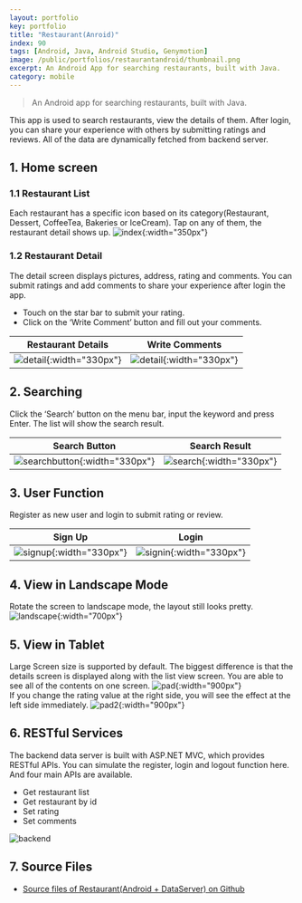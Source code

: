 ```yaml
---
layout: portfolio
key: portfolio
title: "Restaurant(Anroid)"
index: 90
tags: [Android, Java, Android Studio, Genymotion]
image: /public/portfolios/restaurantandroid/thumbnail.png
excerpt: An Android App for searching restaurants, built with Java.
category: mobile
---
```


> An Android app for searching restaurants, built with Java.

This app is used to search restaurants, view the details of them. After login, you can share your experience with others by submitting ratings and reviews. All of the data are dynamically fetched from backend server.

## 1. Home screen
### 1.1 Restaurant List  
Each restaurant has a specific icon based on its category(Restaurant, Dessert, CoffeeTea, Bakeries or IceCream). Tap on any of them, the restaurant detail shows up.
![index](/public/portfolios/restaurantandroid/index.png){:width="350px"}  

### 1.2 Restaurant Detail
The detail screen displays pictures, address, rating and comments. You can submit ratings and add comments to share your experience after login the app.
* Touch on the star bar to submit your rating.  
* Click on the ‘Write Comment’ button and fill out your comments.

| Restaurant Details         | Write Comments                   |
|----------------------------|----------------------------------|
| ![detail](/public/portfolios/restaurantandroid/detail.png){:width="330px"} | ![detail](/public/portfolios/restaurantandroid/submitreview.png){:width="330px"}

## 2. Searching
Click the ‘Search’ button on the menu bar, input the keyword and press Enter. The list will show the search result.

| Search Button              | Search Result                    |
|----------------------------|----------------------------------|
| ![searchbutton](/public/portfolios/restaurantandroid/searchbutton.png){:width="330px"} | ![search](/public/portfolios/restaurantandroid/search.png){:width="330px"}

## 3. User Function
Register as new user and login to submit rating or review.

| Sign Up                    | Login                            |
|----------------------------|----------------------------------|
| ![signup](/public/portfolios/restaurantandroid/signup.png){:width="330px"} | ![signin](/public/portfolios/restaurantandroid/signin.png){:width="330px"}

## 4. View in Landscape Mode  
Rotate the screen to landscape mode, the layout still looks pretty.
![landscape](/public/portfolios/restaurantandroid/landscape.png){:width="700px"}  
## 5. View in Tablet
Large Screen size is supported by default. The biggest difference is that the details screen is displayed along with the list view screen. You are able to see all of the contents on one screen.
![pad](/public/portfolios/restaurantandroid/pad.png){:width="900px"}  
If you change the rating value at the right side, you will see the effect at the left side immediately.
![pad2](/public/portfolios/restaurantandroid/pad2.png){:width="900px"}  

## 6. RESTful Services
The backend data server is built with ASP.NET MVC, which provides RESTful APIs. You can simulate the register, login and logout function here. And four main APIs are available.
* Get restaurant list
* Get restaurant by id
* Set rating
* Set comments

![backend](/public/portfolios/restaurantandroid/backend.png)  
## 7. Source Files
* [Source files of Restaurant(Android + DataServer) on Github](https://github.com/jojozhuang/restaurant-android)
